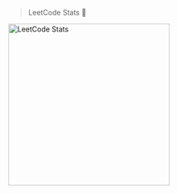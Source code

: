 > LeetCode Stats 💌

<p align="left">
  <img src="https://leetcard.jacoblin.cool/kkzimo?theme=unicorn&font=JetBrains%20Mono&ext=activity" alt="LeetCode Stats" width="320">
</p>



